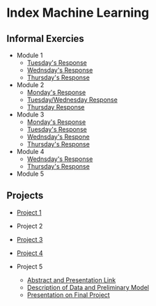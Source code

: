 # Index Machine Learning 

## Informal Exercies
- Module 1
    - [Tuesday's Response](mod1/tuesday1.md)
    - [Wednsday's Response](mod1/wed1.md)
    - [Thursday's Response](images/thurs1.md)
- Module 2
  - [Monday's Response](mod2/monday2.md)
  - [Tuesday/Wednesday Response](mod2/tuesday2.md)
  - [Thursday Response](mod2/thursday2.md)
- Module 3
  - [Monday's Response](mod3/monday3.md)
  - [Tuesday's Response](mod3/tuesday3.md)
  - [Wednsday's Respone](mod3/wednsday3.md)
  - [Thursday's Response](mod3/thursday3.md)
- Module 4
  - [Wednsday's Response](mod4/wednsday4.md)
  - [Thursday's Response](mod4/thursday4.md)
- Module 5

## Projects
- [Project 1](mod1/project1.md)

- Project 2

- [Project 3](mod3/project3.md)

- [Project 4](mod4/project4.md)

- Project 5
  - [Abstract and Presentation Link](mod5/abstract.md)
  - [Description of Data and Preliminary Model](mod5/data_description.md)
  - [Presentation on Final Project](mod5/data310_final_video.mp4)
